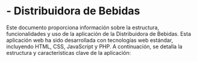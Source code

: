 
<h1> - Distribuidora de Bebidas </h1>
Este documento proporciona información sobre la estructura, funcionalidades y uso de la aplicación de la Distribuidora de Bebidas. Esta aplicación web ha sido desarrollada con tecnologías web estándar, incluyendo HTML, CSS, JavaScript y PHP. A continuación, se detalla la estructura y características clave de la aplicación:

